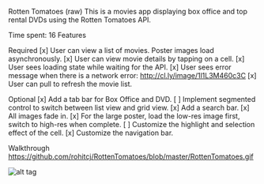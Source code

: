 Rotten Tomatoes (raw)
This is a movies app displaying box office and top rental DVDs using the Rotten Tomatoes API.

Time spent: 16
Features

Required
[x] User can view a list of movies. Poster images load asynchronously.
[x] User can view movie details by tapping on a cell.
[x] User sees loading state while waiting for the API.
[x] User sees error message when there is a network error: http://cl.ly/image/1l1L3M460c3C
[x] User can pull to refresh the movie list.

Optional
[x] Add a tab bar for Box Office and DVD.
[ ] Implement segmented control to switch between list view and grid view.
[x] Add a search bar.
[x] All images fade in.
[x] For the large poster, load the low-res image first, switch to high-res when complete.
[ ] Customize the highlight and selection effect of the cell.
[x] Customize the navigation bar.

Walkthrough
https://github.com/rohitcj/RottenTomatoes/blob/master/RottenTomatoes.gif

![alt tag](https://raw.github.com/username/projectname/branch/path/to/img.png)

